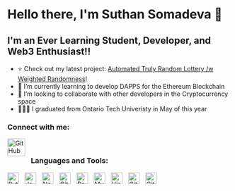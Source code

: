 # Hello there, I'm Suthan Somadeva 👋 

## I'm an Ever Learning Student, Developer, and Web3 Enthusiast!!

- ⭐ Check out my latest project: [Automated Truly Random Lottery /w Weighted Randomness](https://github.com/PeakyCryptos/Automated-Truly-Random-Lottery-Ethereum)!
- 📙 I’m currently learning to develop DAPPS for the Ethereum Blockchain
- 🤝 I’m looking to collaborate with other developers in the Cryptocurrency space
- 👨🏽‍🎓 I graduated from Ontario Tech Univeristy in May of this year 

### Connect with me:

[<img align="left" alt="GitHub" width="40px" src="https://cdn.jsdelivr.net/gh/devicons/devicon/icons/linkedin/linkedin-original-wordmark.svg" style="padding-right:10px;" />](https://www.linkedin.com/in/suthan-somadeva-434aa0242/)
<br/>

### Languages and Tools:
[<img align="left" alt="Python" width="26px" src="https://cdn.jsdelivr.net/gh/devicons/devicon/icons/python/python-original.svg" style="padding-right:10px;" />](#)

[<img align="left" alt="JavaScript" width="26px" src="https://cdn.jsdelivr.net/gh/devicons/devicon/icons/javascript/javascript-original.svg" style="padding-right:10px;" />](#)

[<img align="left" alt="Node.js" width="26px" src="https://cdn.jsdelivr.net/gh/devicons/devicon/icons/nodejs/nodejs-original.svg" style="padding-right:10px;" />](#)

[<img align="left" alt="GitHub" width="26px" src="https://cdn.jsdelivr.net/gh/devicons/devicon/icons/solidity/solidity-original.svg" style="padding-right:10px;" />](#)


[<img align="left" alt="React" width="26px" src="https://cdn.jsdelivr.net/gh/devicons/devicon/icons/react/react-original.svg" style="padding-right:10px;" />](#)

[<img align="left" alt="MySQL" width="26px" src="https://cdn.jsdelivr.net/gh/devicons/devicon/icons/mysql/mysql-original.svg" style="padding-right:10px;" />](#)

[<img align="left" alt="Visual Studio Code" width="26px" src="https://cdn.jsdelivr.net/gh/devicons/devicon/icons/vscode/vscode-original.svg" style="padding-right:10px;" />](#)


[<img align="left" alt="Git" width="26px" src="https://cdn.jsdelivr.net/gh/devicons/devicon/icons/git/git-original.svg" style="padding-right:10px;" />](#)

[<img align="left" alt="GitHub" width="26px" src="https://user-images.githubusercontent.com/3369400/139447912-e0f43f33-6d9f-45f8-be46-2df5bbc91289.png" style="padding-right:10px;" />](#)
